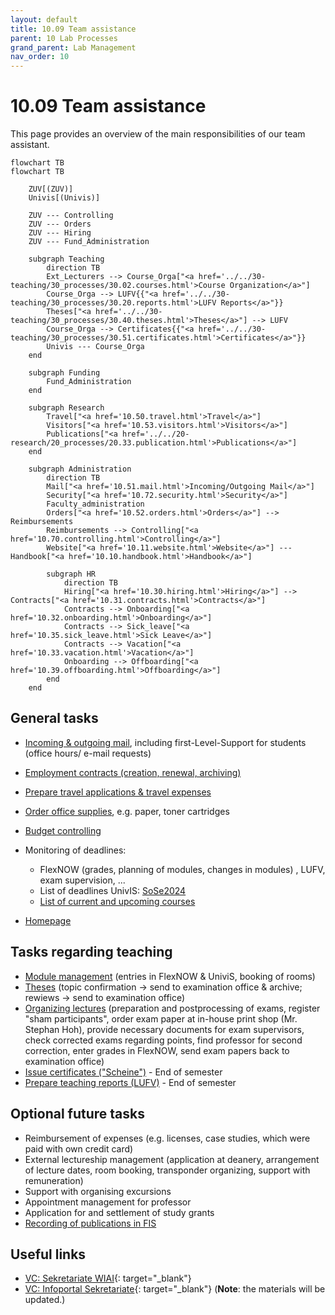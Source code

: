 ```yaml
---
layout: default
title: 10.09 Team assistance
parent: 10 Lab Processes
grand_parent: Lab Management
nav_order: 10
---
```


# 10.09 Team assistance

This page provides an overview of the main responsibilities of our team assistant.

```mermaid
flowchart TB
flowchart TB

    ZUV[(ZUV)]
    Univis[(Univis)]

    ZUV --- Controlling
    ZUV --- Orders
    ZUV --- Hiring
    ZUV --- Fund_Administration

    subgraph Teaching
        direction TB
        Ext_Lecturers --> Course_Orga["<a href='../../30-teaching/30_processes/30.02.courses.html'>Course Organization</a>"]
        Course_Orga --> LUFV{{"<a href='../../30-teaching/30_processes/30.20.reports.html'>LUFV Reports</a>"}}
        Theses["<a href='../../30-teaching/30_processes/30.40.theses.html'>Theses</a>"] --> LUFV
        Course_Orga --> Certificates{{"<a href='../../30-teaching/30_processes/30.51.certificates.html'>Certificates</a>"}}
        Univis --- Course_Orga
    end

    subgraph Funding
        Fund_Administration
    end

    subgraph Research
        Travel["<a href='10.50.travel.html'>Travel</a>"]
        Visitors["<a href='10.53.visitors.html'>Visitors</a>"]
        Publications["<a href='../../20-research/20_processes/20.33.publication.html'>Publications</a>"]
    end

    subgraph Administration
        direction TB
        Mail["<a href='10.51.mail.html'>Incoming/Outgoing Mail</a>"]
        Security["<a href='10.72.security.html'>Security</a>"]
        Faculty_administration
        Orders["<a href='10.52.orders.html'>Orders</a>"] --> Reimbursements
        Reimbursements --> Controlling["<a href='10.70.controlling.html'>Controlling</a>"]
        Website["<a href='10.11.website.html'>Website</a>"] --- Handbook["<a href='10.10.handbook.html'>Handbook</a>"]

        subgraph HR
            direction TB
            Hiring["<a href='10.30.hiring.html'>Hiring</a>"] --> Contracts["<a href='10.31.contracts.html'>Contracts</a>"]
            Contracts --> Onboarding["<a href='10.32.onboarding.html'>Onboarding</a>"]
            Contracts --> Sick_leave["<a href='10.35.sick_leave.html'>Sick Leave</a>"]
            Contracts --> Vacation["<a href='10.33.vacation.html'>Vacation</a>"]
            Onboarding --> Offboarding["<a href='10.39.offboarding.html'>Offboarding</a>"]
        end
    end

```

## General tasks

- [Incoming & outgoing mail](10.51.mail.html), including first-Level-Support for students (office hours/ e-mail requests)
- [Employment contracts (creation, renewal, archiving)](10.31.contracts.html)
- [Prepare travel applications & travel expenses](10.50.travel.html)
- [Order office supplies](10.52.orders.html), e.g. paper, toner cartridges
- [Budget controlling](10.70.controlling.html#budget)
- Monitoring of deadlines:
  - FlexNOW (grades, planning of modules, changes in modules) , LUFV, exam supervision, ... 
  - List of deadlines UnivIS: [SoSe2024](https://vc.uni-bamberg.de/pluginfile.php/2337881/mod_resource/content/1/Terminplanung%20Sommersemester%202024.pdf)
  - [List of current and upcoming courses](../../30-teaching/30_processes/30.02.courses.html)
  
- [Homepage](10.11.website.html)

## Tasks regarding teaching

- [Module management](../../30-teaching/30_processes/30.09.new_modules.html) (entries in FlexNOW & UniviS, booking of rooms)
- [Theses](../../30-teaching/30_processes/30.40.theses.html) (topic confirmation -> send to examination office & archive; rewiews -> send to examination office)
- [Organizing lectures](../../30-teaching/30_processes/30.10.lecture.html) (preparation and postprocessing of exams, register "sham participants", order exam paper at in-house print shop (Mr. Stephan Hoh), provide necessary documents for exam supervisors, check corrected exams regarding points, find professor for second correction, enter grades in FlexNOW, send exam papers back to examination office)
- [Issue certificates ("Scheine")](../../30-teaching/30_processes/30.51.certificates.html) - End of semester
- [Prepare teaching reports (LUFV)](../../30-teaching/30_processes/30.20.reports.html) - End of semester

## Optional future tasks

- Reimbursement of expenses (e.g. licenses, case studies, which were paid with own credit card)
- External lectureship management (application at deanery, arrangement of lecture dates, room booking, transponder organizing, support with remuneration)
- Support with organising excursions 
- Appointment management for professor
- Application for and settlement of study grants
- [Recording of publications in FIS](../../20-research/20_processes/20.33.publication.html)


## Useful links

- [VC: Sekretariate WIAI](https://vc.uni-bamberg.de/course/view.php?id=58679){: target="_blank"}
- [VC: Infoportal Sekretariate](https://vc.uni-bamberg.de/course/view.php?id=12){: target="_blank"} (**Note**: the materials will be updated.)

